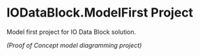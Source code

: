 # IODataBlock.ModelFirst Project

Model first project for IO Data Block solution.

*(Proof of Concept model diagramming project)*
